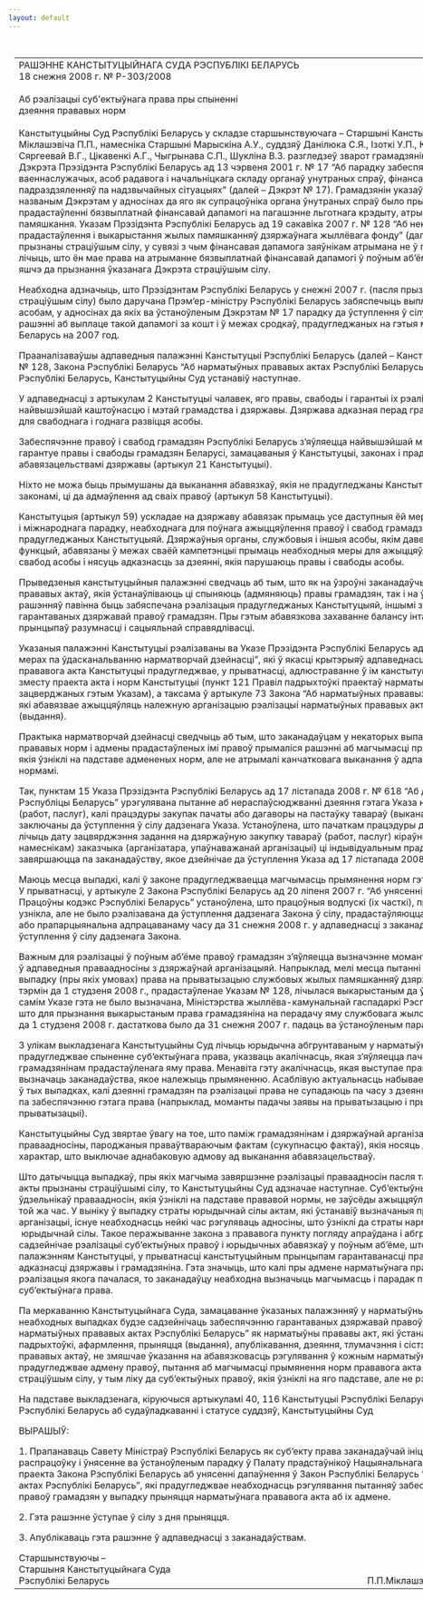 ```yaml
---
layout: default
---
```


<div style="margin: 0px auto; width: 1000px;">

<div id="flag">

 

</div>

<div id="fixedWidth">

<div id="body">

<div id="columnSpanned">

<div id="content" style="margin: 10px">

<table>
<colgroup>
<col style="width: 100%" />
</colgroup>
<tbody>
<tr class="odd">
<td><div data-align="center" style="text-transform: uppercase;">
Рашэнне Канстытуцыйнага Суда Рэспублікі Беларусь
</div>
<div data-align="center">
18 снежня 2008 г. № Р-303/2008
</div>
<div data-align="left" style="width: 400px; margin-top: 20px; margin-bottom: 20px;">
Аб рэалізацыі суб'ектыўнага права пры спыненні дзеяння прававых норм
</div>
<p>Канстытуцыйны Суд Рэспублікі Беларусь у складзе старшынствуючага – Старшыні Канстытуцыйнага Суда Міклашэвіча П.П., намесніка Старшыні Марыскіна А.У., суддзяў Данілюка С.Я., Ізоткі У.П., Козыравай Л.Р., Рабцава Л.М., Сяргеевай В.Г., Цікавенкі А.Г., Чыгрынава С.П., Шукліна В.З. разгледзеў зварот грамадзяніна па пытанню рэалізацыі Дэкрэта Прэзідэнта Рэспублікі Беларусь ад 13 чэрвеня 2001 г. № 17 “Аб парадку забеспячэння жылымі памяшканнямі ваеннаслужачых, асоб радавога і начальніцкага складу органаў унутраных спраў, фінансавых расследаванняў, органаў і падраздзяленняў па надзвычайных сітуацыях” (далей – Дэкрэт № 17). Грамадзянін указаў, што ў адпаведнасці з названым Дэкрэтам у адносінах да яго як супрацоўніка органа ўнутраных спраў было прынята рашэнне аб прадастаўленні бязвыплатнай фінансавай дапамогі на пагашэнне льготнага крэдыту, атрыманага на будаўніцтва жылога памяшкання. Указам Прэзідэнта Рэспублікі Беларусь ад 19 сакавіка 2007 г. № 128 “Аб некаторых пытаннях прадастаўлення і выкарыстання жылых памяшканняў дзяржаўнага жыллёвага фонду” (далей – Указ № 128) Дэкрэт № 17 прызнаны страціўшым сілу, у сувязі з чым фінансавая дапамога заяўнікам атрымана не ў поўным аб’ёме. Грамадзянін лічыць, што ён мае права на атрыманне бязвыплатнай фінансавай дапамогі ў поўным аб’ёме, таму што звярнуўся за ёй яшчэ да прызнання ўказанага Дэкрэта страціўшым сілу. </p>
<p>Неабходна адзначыць, што Прэзідэнтам Рэспублікі Беларусь у снежні 2007 г. (пасля прызнання Дэкрэта № 17 страціўшым сілу) было даручана Прэм’ер-міністру Рэспублікі Беларусь забяспечыць выплату фінансавай дапамогі асобам, у адносінах да якіх ва ўстаноўленым Дэкрэтам № 17 парадку да ўступлення ў сілу Указа № 128 прыняты рашэнні аб выплаце такой дапамогі за кошт і ў межах сродкаў, прадугледжаных на гэтыя мэты ў бюджэце Рэспублікі Беларусь на 2007 год. </p>
<p>Прааналізаваўшы адпаведныя палажэнні Канстытуцыі Рэспублікі Беларусь (далей – Канстытуцыя), Дэкрэта № 17, Указа № 128, Закона Рэспублікі Беларусь “Аб нарматыўных прававых актах Рэспублікі Беларусь” і іншых заканадаўчых актаў Рэспублікі Беларусь, Канстытуцыйны Суд устанавіў наступнае. </p>
<p>У адпаведнасці з артыкулам 2 Канстытуцыі чалавек, яго правы, свабоды і гарантыі іх рэалізацыі з’яўляюцца найвышэйшай каштоўнасцю і мэтай грамадства і дзяржавы. Дзяржава адказная перад грамадзянінам за стварэнне ўмоў для свабоднага і годнага развіцця асобы. </p>
<p>Забеспячэнне правоў і свабод грамадзян Рэспублікі Беларусь з’яўляецца найвышэйшай мэтай дзяржавы. Дзяржава гарантуе правы і свабоды грамадзян Беларусі, замацаваныя ў Канстытуцыі, законах і прадугледжаныя міжнароднымі абавязацельствамі дзяржавы (артыкул 21 Канстытуцыі). </p>
<p>Ніхто не можа быць прымушаны да выканання абавязкаў, якія не прадугледжаны Канстытуцыяй Рэспублікі Беларусь і яе законамі, ці да адмаўлення ад сваіх правоў (артыкул 58 Канстытуцыі). </p>
<p>Канстытуцыя (артыкул 59) ускладае на дзяржаву абавязак прымаць усе даступныя ёй меры дзеля стварэння ўнутранага і міжнароднага парадку, неабходнага для поўнага ажыццяўлення правоў і свабод грамадзян Рэспублікі Беларусь, прадугледжаных Канстытуцыяй. Дзяржаўныя органы, службовыя і іншыя асобы, якім даверана выкананне дзяржаўных функцый, абавязаны ў межах сваёй кампетэнцыі прымаць неабходныя меры для ажыццяўлення і абароны правоў і свабод асобы і нясуць адказнасць за дзеянні, якія парушаюць правы і свабоды асобы. </p>
<p>Прыведзеныя канстытуцыйныя палажэнні сведчаць аб тым, што як на ўзроўні заканадаўчых і іншых нарматыўных прававых актаў, якія ўстанаўліваюць ці спыняюць (адмяняюць) правы грамадзян, так і на ўзроўні правапрымяняльных рашэнняў павінна быць забяспечана рэалізацыя прадугледжаных Канстытуцыяй, іншымі заканадаўчымі актамі і гарантаваных дзяржавай правоў грамадзян. Пры гэтым абавязкова захаванне балансу інтарэсаў грамадзян і дзяржавы, прынцыпаў разумнасці і сацыяльнай справядлівасці. </p>
<p>Указаныя палажэнні Канстытуцыі рэалізаваны ва Указе Прэзідэнта Рэспублікі Беларусь ад 11 жніўня 2003 г. № 359 “Аб мерах па ўдасканальванню нарматворчай дзейнасці”, які ў якасці крытэрыяў адпаведнасці праекта нарматыўнага прававога акта Канстытуцыі прадугледжвае, у прыватнасці, адлюстраванне ў ім канстытуцыйных прынцыпаў, сувязь зместу праекта акта і норм Канстытуцыі (пункт 121 Правіл падрыхтоўкі праектаў нарматыўных прававых актаў, зацверджаных гэтым Указам), а таксама ў артыкуле 73 Закона “Аб нарматыўных прававых актах Рэспублікі Беларусь”, які абавязвае ажыццяўляць належную арганізацыю рэалізацыі нарматыўных прававых актаў пасля іх прыняцця (выдання). </p>
<p>Практыка нарматворчай дзейнасці сведчыць аб тым, што заканадаўцам у некаторых выпадках спынення дзеяння прававых норм і адмены прадастаўленых імі правоў прымаліся рашэнні аб магчымасці прававога рэгулявання адносін, якія ўзніклі на падставе адмененых норм, але не атрымалі канчатковага выканання ў адпаведнасці з адмененымі нормамі. </p>
<p>Так, пунктам 15 Указа Прэзідэнта Рэспублікі Беларусь ад 17 лістапада 2008 г. № 618 “Аб дзяржаўных закупках у Рэспубліцы Беларусь” урэгулявана пытанне аб нераспаўсюджванні дзеяння гэтага Указа на дзяржаўныя закупкі тавараў (работ, паслуг), калі працэдуры закупак пачаты або дагаворы на пастаўку тавараў (выкананне работ, аказанне паслуг) заключаны да ўступлення ў сілу дадзенага Указа. Устаноўлена, што пачаткам працэдуры дзяржаўнай закупкі неабходна лічыць дату зацвярджэння задання на дзяржаўную закупку тавараў (работ, паслуг) кіраўніком (упаўнаважаным ім намеснікам) заказчыка (арганізатара, упаўнаважанай арганізацыі) ці індывідуальным прадпрымальнікам. Гэтыя закупкі завяршаюцца па заканадаўству, якое дзейнічае да ўступлення Указа ад 17 лістапада 2008 г. № 618 у сілу. </p>
<p>Маюць месца выпадкі, калі ў законе прадугледжваецца магчымасць прымянення норм гэтага закона пасля іх змянення. У прыватнасці, у артыкуле 2 Закона Рэспублікі Беларусь ад 20 ліпеня 2007 г. “Аб унясенні змяненняў і дапаўненняў у Працоўны кодэкс Рэспублікі Беларусь” устаноўлена, што працоўныя водпускі (іх часткі), права на якія ў работнікаў узнікла, але не было рэалізавана да ўступлення дадзенага Закона ў сілу, прадастаўляюцца (кампенсуюцца) поўнасцю або прапарцыянальна адпрацаванаму часу да 31 снежня 2008 г. у адпаведнасці з заканадаўствам, якое дзейнічала да ўступлення ў сілу дадзенага Закона. </p>
<p>Важным для рэалізацыі ў поўным аб’ёме правоў грамадзян з’яўляецца вызначэнне моманту, з якога грамадзянін уступае ў адпаведныя праваадносіны з дзяржаўнай арганізацыяй. Напрыклад, мелі месца пытанні ў адносінах да таго, у якім выпадку (пры якіх умовах) права на прыватызацыю службовых жылых памяшканняў дзяржаўнага жыллёвага фонду ў тэрмін да 1 студзеня 2008 г., прадастаўленае Указам № 128, лічылася выкарыстаным да ўказанага тэрміну. Паколькі ў самім Указе гэта не было вызначана, Міністэрства жыллёва-камунальнай гаспадаркі Рэспублікі Беларусь растлумачыла, што для прызнання выкарыстаным права грамадзяніна на перадачу яму службовага жылога памяшкання ва ўласнасць да 1 студзеня 2008 г. дастаткова было да 31 снежня 2007 г. падаць ва ўстаноўленым парадку неабходныя дакументы. </p>
<p>З улікам выкладзенага Канстытуцыйны Суд лічыць юрыдычна абгрунтаваным у нарматыўным прававым акце, які прадугледжвае спыненне суб’ектыўнага права, указваць акалічнасць, якая з’яўляецца пачатковым момантам рэалізацыі грамадзянінам прадастаўленага яму права. Менавіта гэту акалічнасць, якая выступае праваўтвараючым фактам, будзе вызначаць заканадаўства, якое належыць прымяненню. Асаблівую актуальнасць набывае вырашэнне дадзенага пытання ў тых выпадках, калі дзеянні грамадзян па рэалізацыі права не супадаюць па часу з дзеяннямі дзяржаўных арганізацый па забеспячэнню гэтага права (напрыклад, моманты падачы заявы на прыватызацыю і прыняцце рашэння аб прыватызацыі).</p>
<p>Канстытуцыйны Суд звяртае ўвагу на тое, што паміж грамадзянінам і дзяржаўнай арганізацыяй узнікаюць публічныя праваадносіны, пароджаныя праваўтвараючым фактам (сукупнасцю фактаў), якія носяць для бакоў абавязковы характар, што выключае аднабаковую адмову ад выканання абавязацельстваў. </p>
<p>Што датычыцца выпадкаў, пры якіх магчыма завяршэнне рэалізацыі праваадносін пасля таго, як нарматыўныя прававыя акты прызнаны страціўшымі сілу, то Канстытуцыйны Суд адзначае наступнае. Суб’ектыўныя правы і юрыдычныя абавязкі ўдзельнікаў праваадносін, якія ўзніклі на падставе прававой нормы, не заўсёды ажыццяўляюцца (выконваюцца) у адзін і той жа час. У выніку ў выпадку страты юрыдычнай сілы актам, які ўстанавіў вызначаныя правы і абавязкі грамадзяніна, арганізацыі, існуе неабходнасць нейкі час рэгуляваць адносіны, што ўзніклі да страты нарматыўным прававым актам  юрыдычнай сілы. Такое перажыванне закона з прававога пункту погляду апраўдана і абгрунтавана, таму што садзейнічае рэалізацыі суб’ектыўных правоў і юрыдычных абавязкаў у поўным аб’ёме, што адпавядае вышэйуказаным палажэнням Канстытуцыі, у прыватнасці канстытуцыйным прынцыпам гарантаванасці правоў чалавека і ўзаемнай адказнасці дзяржавы і грамадзяніна. Гэта значыць, што калі пры адмене нарматыўнага прававога акта спыняецца права, рэалізацыя якога пачалася, то заканадаўцу неабходна вызначыць магчымасць і парадак поўнай рэалізацыі дадзенага суб’ектыўнага права. </p>
<p>Па меркаванню Канстытуцыйнага Суда, замацаванне ўказаных палажэнняў у нарматыўных прававых актах у неабходных выпадках будзе садзейнічаць забеспячэнню гарантаваных дзяржавай правоў і свабод грамадзян.  Закон “Аб нарматыўных прававых актах Рэспублікі Беларусь” як нарматыўны прававы акт, які ўстанаўлівае агульны парадак падрыхтоўкі, афармлення, прыняцця (выдання), апублікавання, дзеяння, тлумачэння і сістэматызацыі нарматыўных прававых актаў, не змяшчае ўказання на абавязковасць рэгулявання ў кожным нарматыўным прававым акце, што прадугледжвае адмену правоў, пытання аб магчымасці прымянення норм прававога акта пасля прызнання яго страціўшым сілу, у тым ліку да суб’ектыўных правоў, якія ўзніклі на яго падставе, але не рэалізаваны. </p>
<p>На падставе выкладзенага, кіруючыся артыкуламі 40, 116 Канстытуцыі Рэспублікі Беларусь, артыкуламі  22, 24 Кодэкса Рэспублікі Беларусь аб судаўладкаванні і статусе суддзяў, Канстытуцыйны Суд </p>
<p>ВЫРАШЫЎ:<strong> </strong></p>
<p>1. Прапанаваць Савету Міністраў Рэспублікі Беларусь як суб’екту права заканадаўчай ініцыятывы забяспечыць распрацоўку і ўнясенне ва ўстаноўленым парадку ў Палату прадстаўнікоў Нацыянальнага сходу Рэспублікі Беларусь праекта Закона Рэспублікі Беларусь аб унясенні дапаўнення ў Закон Рэспублікі Беларусь “Аб нарматыўных прававых актах Рэспублікі Беларусь”, які прадугледжвае неабходнасць рэгулявання пытанняў забеспячэння поўнай рэалізацыі правоў грамадзян у выпадку прыняцця нарматыўнага прававога акта аб іх адмене. </p>
<p>2. Гэта рашэнне ўступае ў сілу з дня прыняцця. </p>
<p>3. Апублікаваць гэта рашэнне ў адпаведнасці з заканадаўствам. </p>
<div>
Старшынствуючы –
</div>
<div>
Старшыня Канстытуцыйнага Суда
</div>
<div>
Рэспублікі Беларусь<span>                                                                                                          П.П.Міклашэвіч</span>
</div></td>
</tr>
</tbody>
</table>

</div>

<div class="terminator">

 

</div>

</div>

</div>

</div>

</div>
